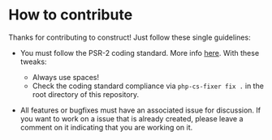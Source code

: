 # How to contribute

Thanks for contributing to construct! Just follow these single guidelines:
- You must follow the PSR-2 coding standard. More info [here](https://github.com/php-fig/fig-standards/blob/master/accepted/PSR-2-coding-style-guide.md). With these tweaks:
    - Always use spaces!
    - Check the coding standard compliance via `php-cs-fixer fix .` in the root directory of this repository.

- All features or bugfixes must have an associated issue for discussion. If you want to work on a issue that is already created, please leave a comment on it indicating that you are working on it.
